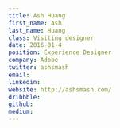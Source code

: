 ```yaml
---
title: Ash Huang
first_name: Ash
last_name: Huang
class: Visiting designer
date: 2016-01-4
position: Experience Designer
company: Adobe
twitter: ashsmash
email:
linkedin:
website: http://ashsmash.com/
dribbble:
github:
medium:
---
```

